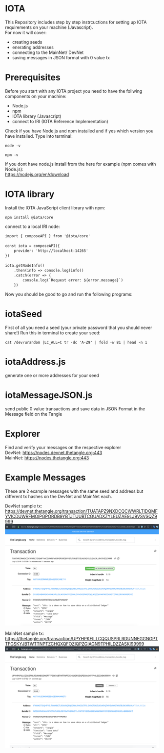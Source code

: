 # IOTA
This Repository includes step by step instrcuctions for setting up IOTA requirements on your machine (Javascript).<br>
For now it will cover:
- creating seeds
- enerating addresses
- connecting to the MainNet/ DevNet
- saving messages in JSON format with 0 value tx 

# Prerequisites
Before you start with any IOTA project you need to have the follwing components on your machine:
- Node.js
- npm
- IOTA library (Javascript)
- connect to IRI (IOTA Reference Implementation)

Check if you have Node.js and npm installed and if yes which version you have installed.
Type into terminal:
```
node -v
```
```
npm -v
```
If you dont have node.js install from the here for example (npm comes with Node.js):<br>
https://nodejs.org/en/download

# IOTA library
Install the IOTA JavaScript client library with npm:
```
npm install @iota/core
```
connect to a local IRI node:


```
import { composeAPI } from '@iota/core'

const iota = composeAPI({
    provider: 'http://localhost:14265'
})

iota.getNodeInfo()
    .then(info => console.log(info))
    .catch(error => {
        console.log(`Request error: ${error.message}`)
    })
```
    
Now you should be good to go and run the following programs: 

# iotaSeed
First of all you need a seed (your private password that you should never share!)
Run this in terminal to create your seed:
```
cat /dev/urandom |LC_ALL=C tr -dc 'A-Z9' | fold -w 81 | head -n 1
```

# iotaAddress.js
generate one or more addresses for your seed

# iotaMessageJSON.js
send public 0 value transactions and save data in JSON Format in the Message field on the Tangle

# Explorer
Find and verify your messages on the respective explorer<br>
DevNet:
https://nodes.devnet.thetangle.org:443
<br>
MainNet:
https://nodes.thetangle.org:443

# Example Messages
These are 2 example messages with the same seed and address but different tx hashes on the DevNet and MainNet each.

DevNet sample tx:<br>
https://devnet.thetangle.org/transaction/TUATAPZ9NXDCQCWWRLTIDQMFYVICDUWRFMOIPGPORDB9YBTJTUUBTCGUADXZYLEUZAE9LJ9VSVSQZ9999
![alt text](https://raw.githubusercontent.com/akitablock/IOTA/master/IOTA%20sample%20JSON%20message%20DevNet%20.png)

MainNet sample tx:<br>
https://thetangle.org/transaction/UPYHPKFILLCQQUSPRLRDUNNEGGNGPTTFGSKYJBTWTTNPTZCHQXQFOZIQPZGIAGN9TPHILDZZASKI99999
![alt text](https://raw.githubusercontent.com/akitablock/IOTA/master/IOTA%20sample%20JSON%20message%20MainNet.png)
